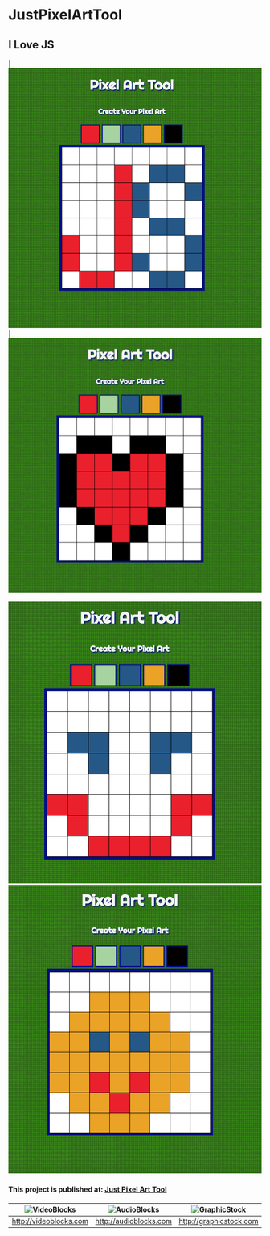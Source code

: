 # JustPixelArtTool



### 

## I Love JS
|![Screenshot 1](https://github.com/IrinaSerova/JustPixelArtTool/blob/master/images/screenshot1.png) |
![Screenshot 2](https://github.com/IrinaSerova/JustPixelArtTool/blob/master/images/screenshot2.png)



![Screenshot 3](https://github.com/IrinaSerova/JustPixelArtTool/blob/master/images/screenshot3.png)
![Screenshot 4](https://github.com/IrinaSerova/JustPixelArtTool/blob/master/images/screenshot4.png)


#### This project is published at: [Just Pixel Art Tool](https://irinaserova.github.io/JustPixelArtTool/)


| [![VideoBlocks](https://d1ow200m9i3wyh.cloudfront.net/img/assets/videoblocks/images/logo.png)](http://videoblocks.com)  | [![AudioBlocks](https://dtyn3c8zjrx01.cloudfront.net/img/assets/audioblocks/images/logo.png)](http://audioblocks.com) | [![GraphicStock](http://www.graphicstock.com/images/logo.jpg)](http://graphicstock.com) |
|:---:|:---:|:---:|
| http://videoblocks.com | http://audioblocks.com | http://graphicstock.com |